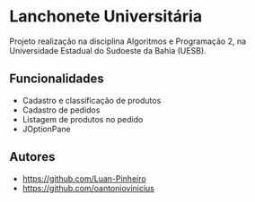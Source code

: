 
# Lanchonete Universitária


Projeto realização na disciplina Algoritmos e Programação 2, na Universidade Estadual do Sudoeste da Bahia (UESB).


## Funcionalidades

- Cadastro e classificação de produtos
- Cadastro de pedidos
- Listagem de produtos no pedido
- JOptionPane


## Autores

- https://github.com/Luan-Pinheiro
- https://github.com/oantoniovinicius


